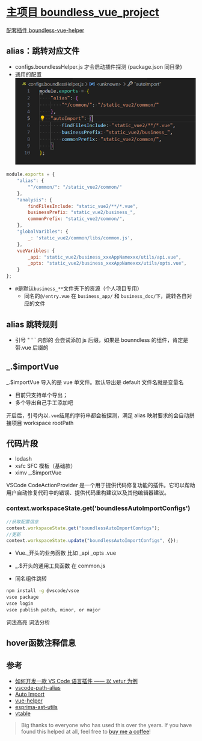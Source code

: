 # [主项目 boundless_vue_project](https://github.com/ShoneSingLone/boundless_vue_project)

[配套插件 boundless-vue-helper](https://marketplace.visualstudio.com/items?itemName=ShoneSingLone.boundless-vue-helper)

## alias：跳转对应文件

- configs.boundlessHelper.js 才会启动插件探测 (package.json 同目录)
- 通用的配置
  ![](extension/20231105045057.png)

```js
module.exports = {
    "alias": {
        "^/common/": "/static_vue2/common/"
    },
    "analysis": {
        findFilesInclude: "static_vue2/**/*.vue",
        businessPrefix: "static_vue2/business_",
        commonPrefix: "static_vue2/common/",
    },
    "globalVaribles": {
        _: 'static_vue2/common/libs/common.js',
    },
    vueVaribles: {
        _api: "static_vue2/business_xxxAppNamexxx/utils/api.vue",
        _opts: "static_vue2/business_xxxAppNamexxx/utils/opts.vue",
    }
};
```

- `@`是默认`business_**`文件夹下的资源（个人项目专用）
  - 同名的`@/entry.vue` 在 `business_app/` 和 `business_doc/下`，跳转各自对应的文件

## alias 跳转规则

- 引号 " ' ` 内部的 会尝试添加 js 后缀，如果是 bounndless 的组件，肯定是带.vue 后缀的

## \_.$importVue

\_.$importVue 导入的是 vue 单文件。默认导出是 default 文件名就是变量名

- 目前只支持单个导出；
- 多个导出自己手工添加吧

开启后，引号内以`.vue`结尾的字符串都会被探测，满足 alias 映射要求的会自动拼接项目 workspace rootPath

## 代码片段

- lodash
- xsfc SFC 模板（基础款）
- ximv \_.$importVue

VSCode CodeActionProvider 是一个用于提供代码修复功能的插件。它可以帮助用户自动修复代码中的错误、提供代码重构建议以及其他编辑器建议。

### context.workspaceState.get('boundlessAutoImportConfigs')

```js
//获取配置信息
context.workspaceState.get("boundlessAutoImportConfigs");
//更新
context.workspaceState.update("boundlessAutoImportConfigs", {});
```

- Vue.\_开头的业务函数 比如 \_api \_opts .vue

- \_.$开头的通用工具函数 在 common.js

- 同名组件跳转

```sh
npm install -g @vscode/vsce
vsce package
vsce login
vsce publish patch, minor, or major
```

词法高亮 词法分析


## hover函数注释信息

## 参考

- [如何开发一款 VS Code 语言插件 —— 以 vetur 为例](https://www.bilibili.com/video/BV1sh411z7Vq/?spm_id_from=333.880.my_history.page.click&vd_source=c585c94b49670e0f28d6c87eb2271489)
- [vscode-path-alias](https://github.com/IWANABETHATGUY/vscode-path-alias)
- [Auto Import](https://marketplace.visualstudio.com/items?itemName=steoates.autoimport)
- [vue-helper](https://github.com/jiaolong1021/vue-helper/tree/master)
- [esprima-ast-utils](https://www.npmjs.com/package/esprima-ast-utils)
- [vtable](https://visactor.io/vtable/demo/edit/add-delete-records)


> Big thanks to everyone who has used this over the years. If you have found this helped at all, feel free to [buy me a coffee](https://www.buymeacoffee.com/shonesinglone)!